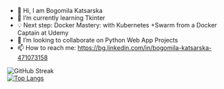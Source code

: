 - 👋 Hi, I am Bogomila Katsarska
- 🌱 I’m currently learning Tkinter 
- 💡  Next step: Docker Mastery: with Kubernetes +Swarm from a Docker Captain at Udemy
- 👀 I’m looking to collaborate on Python Web App Projects
- 📫 How to reach me: https://bg.linkedin.com/in/bogomila-katsarska-471073158
 
![GitHub Streak](https://github-readme-streak-stats.herokuapp.com/?user=BogomilaKatsarska)
<br>
[![Top Langs](https://github-readme-stats.vercel.app/api/top-langs/?username=BogomilaKatsarska&layout=pie)](https://github.com/BogomilaKatsarska/github-readme-stats)
